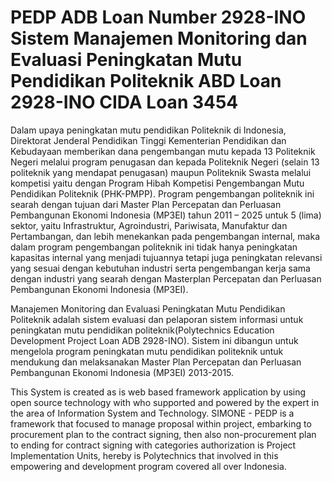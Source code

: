 PEDP ADB Loan Number 2928-INO 
Sistem Manajemen Monitoring dan Evaluasi Peningkatan Mutu Pendidikan Politeknik ABD Loan 2928-INO CIDA Loan 3454
====

Dalam upaya peningkatan mutu pendidikan Politeknik di Indonesia, Direktorat Jenderal Pendidikan Tinggi Kementerian Pendidikan dan Kebudayaan memberikan dana pengembangan mutu kepada 13 Politeknik Negeri melalui program penugasan dan kepada Politeknik Negeri (selain 13 politeknik yang mendapat penugasan) maupun Politeknik Swasta melalui kompetisi yaitu dengan Program Hibah Kompetisi Pengembangan Mutu Pendidikan Politeknik (PHK-PMPP). Program pengembangan politeknik ini searah dengan tujuan dari Master Plan Percepatan dan Perluasan Pembangunan Ekonomi Indonesia (MP3EI) tahun 2011 – 2025 untuk 5 (lima) sektor, yaitu Infrastruktur, Agroindustri, Pariwisata, Manufaktur dan Pertambangan, dan lebih menekankan pada pengembangan internal, maka dalam program pengembangan politeknik ini tidak hanya peningkatan kapasitas internal yang menjadi tujuannya tetapi juga peningkatan relevansi yang sesuai dengan kebutuhan industri serta pengembangan kerja sama dengan industri yang searah dengan Masterplan Percepatan dan Perluasan Pembangunan Ekonomi Indonesia (MP3EI). 

Manajemen Monitoring dan Evaluasi Peningkatan Mutu Pendidikan Politeknik adalah sistem evaluasi dan pelaporan sistem informasi untuk peningkatan mutu pendidikan politeknik(Polytechnics Education Development Project Loan ADB 2928-INO). Sistem ini dibangun untuk mengelola program peningkatan mutu pendidikan politeknik untuk mendukung dan melaksanakan Master Plan Percepatan dan Perluasan Pembangunan Ekonomi Indonesia (MP3EI) 2013-2015. 

This System is created as is web based framework application by using open source technology with who supported and powered by the expert in the area of Information System and Technology. SIMONE - PEDP is a framework that focused to manage proposal within project, embarking to procurement plan to the contract signing, then also non-procurement plan to ending for contract signing with categories authorization is Project Implementation Units, hereby is Polytechnics that involved in this empowering and development program covered all over Indonesia. 




